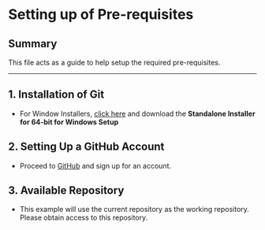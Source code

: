 # Setting up of Pre-requisites

## Summary
This file acts as a guide to help setup the required pre-requisites.

---
## 1. Installation of Git
* For Window Installers, [click here](https://git-scm.com/download/win) and download the  **Standalone Installer for 64-bit for Windows Setup**

## 2. Setting Up a GitHub Account
* Proceed to [GitHub](https://github.com/) and sign up for an account.

## 3. Available Repository
* This example will use the current repository as the working repository. Please obtain access to this repository.